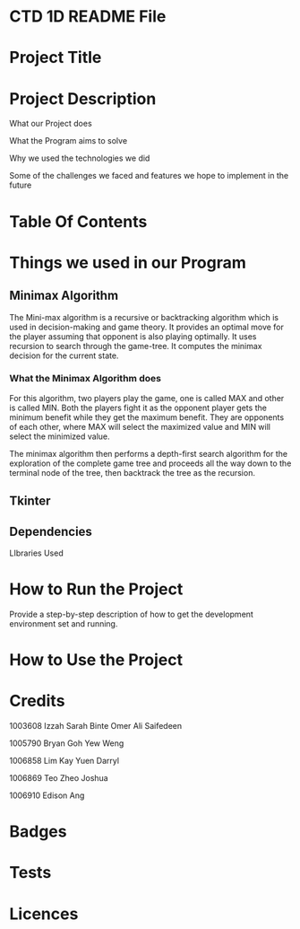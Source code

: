 # CTD 1D README File

# Project Title

# Project Description

What our Project does

What the Program aims to solve

Why we used the technologies we did

Some of the challenges we faced and features we hope to implement in the future

# Table Of Contents

# Things we used in our Program

## Minimax Algorithm

The Mini-max algorithm is a recursive or backtracking algorithm which is used in decision-making and game theory. It provides an optimal move for the player assuming that opponent is also playing optimally. It uses recursion to search through the game-tree. It computes the minimax decision for the current state.

### What the Minimax Algorithm does

For this algorithm, two players play the game, one is called MAX and other is called MIN. Both the players fight it as the opponent player gets the minimum benefit while they get the maximum benefit. They are opponents of each other, where MAX will select the maximized value and MIN will select the minimized value. 

The minimax algorithm then performs a depth-first search algorithm for the exploration of the complete game tree and proceeds all the way down to the terminal node of the tree, then backtrack the tree as the recursion.

## Tkinter

## Dependencies 

LIbraries Used

# How to Run the Project

Provide a step-by-step description of how to get the development environment set and running.

# How to Use the Project

# Credits

1003608 Izzah Sarah Binte Omer Ali Saifedeen

1005790 Bryan Goh Yew Weng

1006858 Lim Kay Yuen Darryl

1006869 Teo Zheo Joshua

1006910 Edison Ang

# Badges

# Tests

# Licences
